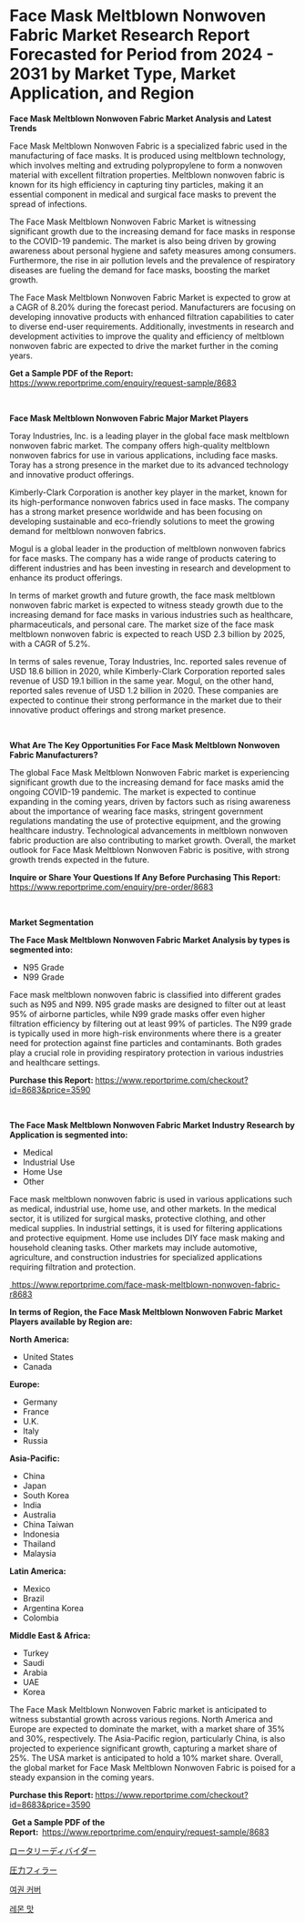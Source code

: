 <p><h1>Face Mask Meltblown Nonwoven Fabric Market Research Report Forecasted for Period from 2024 -  2031 by Market Type, Market Application, and Region</h1></p><p><strong>Face Mask Meltblown Nonwoven Fabric Market Analysis and Latest Trends</strong></p>
<p><p>Face Mask Meltblown Nonwoven Fabric is a specialized fabric used in the manufacturing of face masks. It is produced using meltblown technology, which involves melting and extruding polypropylene to form a nonwoven material with excellent filtration properties. Meltblown nonwoven fabric is known for its high efficiency in capturing tiny particles, making it an essential component in medical and surgical face masks to prevent the spread of infections.</p><p>The Face Mask Meltblown Nonwoven Fabric Market is witnessing significant growth due to the increasing demand for face masks in response to the COVID-19 pandemic. The market is also being driven by growing awareness about personal hygiene and safety measures among consumers. Furthermore, the rise in air pollution levels and the prevalence of respiratory diseases are fueling the demand for face masks, boosting the market growth.</p><p>The Face Mask Meltblown Nonwoven Fabric Market is expected to grow at a CAGR of 8.20% during the forecast period. Manufacturers are focusing on developing innovative products with enhanced filtration capabilities to cater to diverse end-user requirements. Additionally, investments in research and development activities to improve the quality and efficiency of meltblown nonwoven fabric are expected to drive the market further in the coming years.</p></p>
<p><strong>Get a Sample PDF of the Report:&nbsp;</strong> <a href="https://www.reportprime.com/enquiry/request-sample/8683">https://www.reportprime.com/enquiry/request-sample/8683</a></p>
<p>&nbsp;</p>
<p><strong>Face Mask Meltblown Nonwoven Fabric Major Market Players</strong></p>
<p><p>Toray Industries, Inc. is a leading player in the global face mask meltblown nonwoven fabric market. The company offers high-quality meltblown nonwoven fabrics for use in various applications, including face masks. Toray has a strong presence in the market due to its advanced technology and innovative product offerings.</p><p>Kimberly-Clark Corporation is another key player in the market, known for its high-performance nonwoven fabrics used in face masks. The company has a strong market presence worldwide and has been focusing on developing sustainable and eco-friendly solutions to meet the growing demand for meltblown nonwoven fabrics.</p><p>Mogul is a global leader in the production of meltblown nonwoven fabrics for face masks. The company has a wide range of products catering to different industries and has been investing in research and development to enhance its product offerings.</p><p>In terms of market growth and future growth, the face mask meltblown nonwoven fabric market is expected to witness steady growth due to the increasing demand for face masks in various industries such as healthcare, pharmaceuticals, and personal care. The market size of the face mask meltblown nonwoven fabric is expected to reach USD 2.3 billion by 2025, with a CAGR of 5.2%.</p><p>In terms of sales revenue, Toray Industries, Inc. reported sales revenue of USD 18.6 billion in 2020, while Kimberly-Clark Corporation reported sales revenue of USD 19.1 billion in the same year. Mogul, on the other hand, reported sales revenue of USD 1.2 billion in 2020. These companies are expected to continue their strong performance in the market due to their innovative product offerings and strong market presence.</p></p>
<p>&nbsp;</p>
<p><strong>What Are The Key Opportunities For Face Mask Meltblown Nonwoven Fabric Manufacturers?</strong></p>
<p><p>The global Face Mask Meltblown Nonwoven Fabric market is experiencing significant growth due to the increasing demand for face masks amid the ongoing COVID-19 pandemic. The market is expected to continue expanding in the coming years, driven by factors such as rising awareness about the importance of wearing face masks, stringent government regulations mandating the use of protective equipment, and the growing healthcare industry. Technological advancements in meltblown nonwoven fabric production are also contributing to market growth. Overall, the market outlook for Face Mask Meltblown Nonwoven Fabric is positive, with strong growth trends expected in the future.</p></p>
<p><strong>Inquire or Share Your Questions If Any Before Purchasing This Report:</strong> <a href="https://www.reportprime.com/enquiry/pre-order/8683">https://www.reportprime.com/enquiry/pre-order/8683</a></p>
<p>&nbsp;</p>
<p><strong>Market Segmentation</strong></p>
<p><strong>The Face Mask Meltblown Nonwoven Fabric Market Analysis by types is segmented into:</strong></p>
<p><ul><li>N95 Grade</li><li>N99 Grade</li></ul></p>
<p><p>Face mask meltblown nonwoven fabric is classified into different grades such as N95 and N99. N95 grade masks are designed to filter out at least 95% of airborne particles, while N99 grade masks offer even higher filtration efficiency by filtering out at least 99% of particles. The N99 grade is typically used in more high-risk environments where there is a greater need for protection against fine particles and contaminants. Both grades play a crucial role in providing respiratory protection in various industries and healthcare settings.</p></p>
<p><strong>Purchase this Report:&nbsp;</strong><a href="https://www.reportprime.com/checkout?id=8683&price=3590">https://www.reportprime.com/checkout?id=8683&price=3590</a></p>
<p>&nbsp;</p>
<p><strong>The Face Mask Meltblown Nonwoven Fabric Market Industry Research by Application is segmented into:</strong></p>
<p><ul><li>Medical</li><li>Industrial Use</li><li>Home Use</li><li>Other</li></ul></p>
<p><p>Face mask meltblown nonwoven fabric is used in various applications such as medical, industrial use, home use, and other markets. In the medical sector, it is utilized for surgical masks, protective clothing, and other medical supplies. In industrial settings, it is used for filtering applications and protective equipment. Home use includes DIY face mask making and household cleaning tasks. Other markets may include automotive, agriculture, and construction industries for specialized applications requiring filtration and protection.</p></p>
<p><a href="https://www.reportprime.com/face-mask-meltblown-nonwoven-fabric-r8683">&nbsp;https://www.reportprime.com/face-mask-meltblown-nonwoven-fabric-r8683</a></p>
<p><strong>In terms of Region, the Face Mask Meltblown Nonwoven Fabric Market Players available by Region are:</strong></p>
<p>
    <p> <strong> North America: </strong>
        <ul>
            <li>United States</li>
            <li>Canada</li>
        </ul>
        </p> 
    <p> <strong> Europe: </strong>
        <ul>
            <li>Germany</li>
            <li>France</li>
            <li>U.K.</li>
            <li>Italy</li>
            <li>Russia</li>
        </ul>
        </p> 
    <p> <strong> Asia-Pacific: </strong>
        <ul>
            <li>China</li>
            <li>Japan</li>
            <li>South Korea</li>
            <li>India</li>
            <li>Australia</li>
            <li>China Taiwan</li>
            <li>Indonesia</li>
            <li>Thailand</li>
            <li>Malaysia</li>
        </ul>
        </p> 
    <p> <strong> Latin America: </strong>
        <ul>
            <li>Mexico</li>
            <li>Brazil</li>
            <li>Argentina Korea</li>
            <li>Colombia</li>
        </ul>
        </p> 
    <p> <strong> Middle East & Africa: </strong>
        <ul>
            <li>Turkey</li>
            <li>Saudi</li>
            <li>Arabia</li>
            <li>UAE</li>
            <li>Korea</li>
        </ul>
    </p>
    </p>
<p><p>The Face Mask Meltblown Nonwoven Fabric market is anticipated to witness substantial growth across various regions. North America and Europe are expected to dominate the market, with a market share of 35% and 30%, respectively. The Asia-Pacific region, particularly China, is also projected to experience significant growth, capturing a market share of 25%. The USA market is anticipated to hold a 10% market share. Overall, the global market for Face Mask Meltblown Nonwoven Fabric is poised for a steady expansion in the coming years.</p></p>
<p><strong>Purchase this Report: </strong><a href="https://www.reportprime.com/checkout?id=8683&price=3590">https://www.reportprime.com/checkout?id=8683&price=3590</a></p>
<p>&nbsp;<strong>Get a Sample PDF of the Report:&nbsp;&nbsp;</strong><a href="https://www.reportprime.com/enquiry/request-sample/8683">https://www.reportprime.com/enquiry/request-sample/8683</a></p>
<p><strong></strong></p>
<p><p><a href="https://medium.com/@dominicalsop1/%E5%9B%9E%E8%BB%A2%E5%88%86%E5%89%B2%E6%A9%9F%E5%B8%82%E5%A0%B4%E5%88%86%E6%9E%90%E3%81%8A%E3%82%88%E3%81%B32024%E5%B9%B4%E3%81%8B%E3%82%892031%E5%B9%B4%E3%81%BE%E3%81%A7%E3%81%AE%E6%9C%9F%E9%96%93%E3%81%AB%E4%BA%88%E6%B8%AC%E3%81%95%E3%82%8C%E3%82%8B%E3%82%B5%E3%82%A4%E3%82%BA-6de5e64d9317">ロータリーディバイダー</a></p><p><a href="https://medium.com/@skyleridges76856/%E5%9C%A7%E5%8A%9B%E5%85%85%E5%A1%AB%E6%A9%9F%E5%B8%82%E5%A0%B4-%E5%B8%82%E5%A0%B4%E3%81%AEcagr-%E5%B8%82%E5%A0%B4%E3%83%88%E3%83%AC%E3%83%B3%E3%83%89-%E6%88%90%E9%95%B7%E6%88%A6%E7%95%A5%E3%81%AB%E9%96%A2%E3%81%99%E3%82%8B%E6%B4%9E%E5%AF%9F-97759c6af4b5">圧力フィラー</a></p><p><a href="https://medium.com/@eugenekim6262/%EC%97%AC%EA%B6%8C-%EC%BB%A4%EB%B2%84-%EC%8B%9C%EC%9E%A5%EC%9D%80-%EC%8B%9C%EC%9E%A5-%EC%A0%90%EC%9C%A0%EC%9C%A8-%ED%81%AC%EA%B8%B0-%EB%B0%8F-2031%EB%85%84%EA%B9%8C%EC%A7%80%EC%9D%98-%EC%98%88%EC%83%81-%EC%98%88%EC%B8%A1%EC%97%90-%EC%B4%88%EC%A0%90%EC%9D%84-%EB%A7%9E%EC%B6%94%EA%B3%A0-%EC%9E%88%EC%8A%B5%EB%8B%88%EB%8B%A4-5cccc5b03a86">여권 커버</a></p><p><a href="https://medium.com/@audieyost2004/%EB%A0%88%EB%AA%AC-%ED%96%A5%EC%9D%98-%EC%8B%9C%EC%9E%A5-%EB%B6%84%EC%84%9D-%EA%B7%B8%EC%9D%98-cagr-%EC%8B%9C%EC%9E%A5-%EC%84%B8%EB%B6%84%ED%99%94-%EB%B0%8F-%EC%A0%84%EC%84%B8%EA%B3%84-%EC%82%B0%EC%97%85-%EA%B0%9C%EC%9A%94-2ea7d6cbf508">레몬 맛</a></p></p>